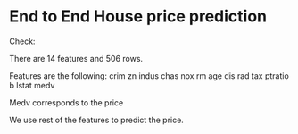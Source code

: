 # End to End House price prediction

Check: 

There are 14 features and 506 rows. 

Features are the following:
crim	zn	indus	chas	nox	rm	age	dis	rad	tax	ptratio	b	lstat	medv

Medv corresponds to the price

We use rest of the features to predict the price.
